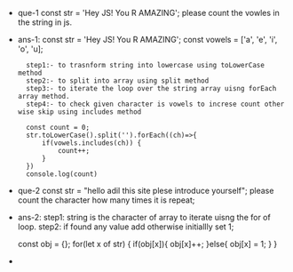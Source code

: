 - que-1 const str = 'Hey JS! You R AMAZING'; please count the vowles in the string in js.
- ans-1: 
        const str =  'Hey JS! You R AMAZING';
        const vowels = ['a', 'e', 'i', 'o', 'u];

        step1:- to trasnform string into lowercase using toLowerCase method
        step2:- to split into array using split method
        step3:- to iterate the loop over the string array uisng forEach array method.
        step4:- to check given character is vowels to increse count other wise skip using includes method

        const count = 0;
        str.toLowerCase().split('').forEach((ch)=>{
            if(vowels.includes(ch)) {
                count++;
            }
        })
        console.log(count)


- que-2 const str = "hello adil this site plese introduce yourself"; please count the  character how many times it is repeat;

- ans-2: 
    step1: string is the character of array to iterate uisng the for of loop.
    step2: if found any value add otherwise initiallly set 1;
    
    const obj = {};
    for(let x of str) {
        if(obj[x]){
            obj[x]++;
        }else{
            obj[x] = 1;
        }
    }

-